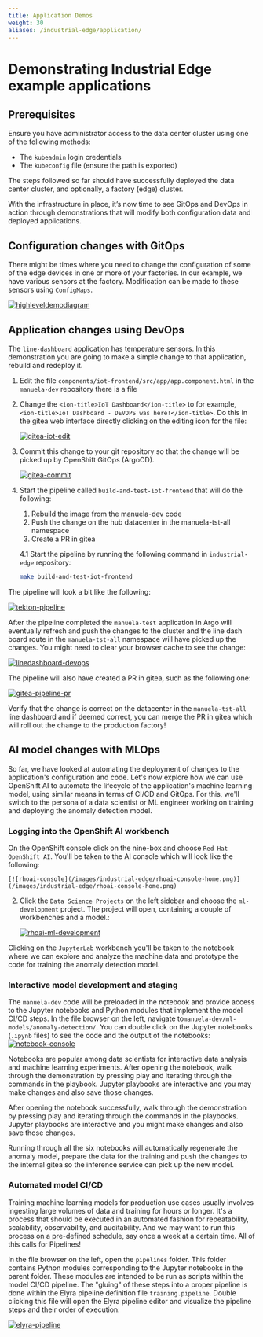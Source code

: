 ```yaml
---
title: Application Demos
weight: 30
aliases: /industrial-edge/application/
---
```


# Demonstrating Industrial Edge example applications

## Prerequisites

Ensure you have administrator access to the data center cluster using one of the following methods:

* The `kubeadmin` login credentials
* The `kubeconfig` file (ensure the path is exported)

The steps followed so far should have successfully deployed the data center cluster, and optionally, a factory (edge) cluster.

With the infrastructure in place, it’s now time to see GitOps and DevOps in action through demonstrations that will modify both configuration data and deployed applications.

## Configuration changes with GitOps

There might be times where you need to change the configuration of some of the edge devices in one or more of your factories. In our example, we have various sensors at the factory. Modification can be made to these sensors using
`ConfigMaps`.

[![highleveldemodiagram](/images/industrial-edge/highleveldemodiagram-v2.png)](/images/industrial-edge/highleveldemodiagram-v2.png)

## Application changes using DevOps

The `line-dashboard` application has temperature sensors. In this demonstration you are going to make a simple change to that application, rebuild and redeploy
it. 

1. Edit the file `components/iot-frontend/src/app/app.component.html` in the `manuela-dev` repository there is a file

2. Change the
`<ion-title>IoT Dashboard</ion-title>` to for example,
`<ion-title>IoT Dashboard - DEVOPS was here!</ion-title>`. Do this in the
gitea web interface directly clicking on the editing icon for the file:

    [![gitea-iot-edit](/images/industrial-edge/gitea-iot-edit.png)](/images/industrial-edge/gitea-iot-edit.png)

3. Commit this change to your git repository so that the change will be picked up by OpenShift GitOps (ArgoCD).

    [![gitea-commit](/images/industrial-edge/gitea-commit.png)](/images/industrial-edge/gitea-commit-1.png)

4. Start the pipeline called `build-and-test-iot-frontend` that will do the following:

    1. Rebuild the image from the manuela-dev code
    2. Push the change on the hub datacenter in the manuela-tst-all namespace
    3. Create a PR in gitea

    4.1 Start the pipeline by running the following command in `industrial-edge` repository:

    ```sh
    make build-and-test-iot-frontend
    ```

The pipeline will look a bit like the following:

[![tekton-pipeline](/images/industrial-edge/pipeline-iot-frontend.png)](/images/industrial-edge/pipeline-iot-frontend.png)

After the pipeline completed the `manuela-test` application in Argo will eventually refresh and push the changes to the cluster and the line dash board route in the `manuela-tst-all` namespace will have picked up the changes. You might need to clear your browser cache to see the change:

[![linedashboard-devops](/images/industrial-edge/line-dashboard-devops.png)](/images/industrial-edge/line-dashboard-devops.png)

The pipeline will also have created a PR in gitea, such as the following one:

[![gitea-pipeline-pr](/images/industrial-edge/gitea-pipeline-pr.png)](/images/industrial-edge/gitea-pipeline-pr.png)

Verify that the change is correct on the datacenter in the `manuela-tst-all` line dashboard and if deemed correct, you can merge the PR in gitea which will roll out the change to the production factory!

## AI model changes with MLOps

So far, we have looked at automating the deployment of changes to the application's configuration and code. Let's now explore how we can use OpenShift AI to automate the lifecycle of the application's machine learning model, using similar means in terms of CI/CD and GitOps. For this, we'll switch to the persona of a data scientist or ML engineer working on training and deploying the anomaly detection model.

### Logging into the OpenShift AI workbench

On the OpenShift console click on the nine-box and choose `Red Hat OpenShift AI`. You'll be taken
to the AI console which will look like the following:

    [![rhoai-console](/images/industrial-edge/rhoai-console-home.png)](/images/industrial-edge/rhoai-console-home.png)

2. Click the `Data Science Projects` on the left sidebar and choose the `ml-development` project. The project will open, containing a couple of workbenches and a model.:

    [![rhoai-ml-development](/images/industrial-edge/rhoai-ml-development.png)](/images/industrial-edge/rhoai-ml-development.png)

Clicking on the `JupyterLab` workbench you'll be taken to the notebook where we can explore and analyze the machine data and prototype the code for training the anomaly detection model.

### Interactive model development and staging

The `manuela-dev` code will be preloaded in the notebook and provide access to the Jupyter notebooks and Python modules that implement the model CI/CD steps. In the file browser on the left, navigate to`manuela-dev/ml-models/anomaly-detection/`. You can double click on the Jupyter notebooks (`.ipynb` files) to see the code and the output of the notebooks:
[![notebook-console](/images/industrial-edge/notebook-console.png)](/images/industrial-edge/notebook-console.png)

Notebooks are popular among data scientists for interactive data analysis and machine learning experiments. After opening the notebook, walk through the demonstration by
pressing play and iterating through the commands in the playbook. Jupyter
playbooks are interactive and you may make changes and also save those changes.

After opening the notebook successfully, walk through the demonstration by pressing play and iterating through the commands in the playbooks. Jupyter playbooks are interactive and you might make changes and also save those changes.

Running through all the six notebooks will automatically regenerate the anomaly model, prepare the data for the training and push the changes to the internal
gitea so the inference service can pick up the new model.

### Automated model CI/CD

Training machine learning models for production use cases usually involves ingesting large volumes of data and training for hours or longer. It's a process that should be executed in an automated fashion for repeatability, scalability, observability, and auditability. And we may want to run this process on a pre-defined schedule, say once a week at a certain time. All of this calls for Pipelines!

In the file browser on the left, open the `pipelines` folder. This folder contains Python modules corresponding to the Jupyter notebooks in the parent folder. These modules are intended to be run as scripts within the model CI/CD pipeline. The "gluing" of these steps into a proper pipeline is done within the Elyra pipeline definition file `training.pipeline`. Double clicking this file will open the Elyra pipeline editor and visualize the pipeline steps and their order of execution:

[![elyra-pipeline](/images/industrial-edge/elyra-pipeline.png)](/images/industrial-edge/elyra-pipeline.png)

